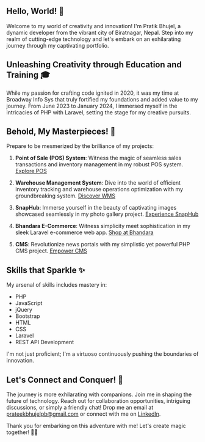 ## Hello, World! 🌟
Welcome to my world of creativity and innovation! I'm Pratik Bhujel, a dynamic developer from the vibrant city of Biratnagar, Nepal. Step into my realm of cutting-edge technology and let's embark on an exhilarating journey through my captivating portfolio.

## Unleashing Creativity through Education and Training 🎓
While my passion for crafting code ignited in 2020, it was my time at Broadway Info Sys that truly fortified my foundations and added value to my journey. From June 2023 to January 2024, I immersed myself in the intricacies of PHP with Laravel, setting the stage for my creative pursuits.

## Behold, My Masterpieces! 🚀
Prepare to be mesmerized by the brilliance of my projects:

1. **Point of Sale (POS) System**: Witness the magic of seamless sales transactions and inventory management in my robust POS system. [Explore POS](https://github.com/prateekbhujel/POS)

2. **Warehouse Management System**: Dive into the world of efficient inventory tracking and warehouse operations optimization with my groundbreaking system. [Discover WMS](https://github.com/prateekbhujel/warehouse-management-system)

3. **SnapHub**: Immerse yourself in the beauty of captivating images showcased seamlessly in my photo gallery project. [Experience SnapHub](https://github.com/prateekbhujel/Snaphub)

4. **Bhandara E-Commerce**: Witness simplicity meet sophistication in my sleek Laravel e-commerce web app. [Shop at Bhandara](https://github.com/prateekbhujel/bhandara-e-com)

5. **CMS**: Revolutionize news portals with my simplistic yet powerful PHP CMS project. [Empower CMS](https://github.com/prateekbhujel/cms)

## Skills that Sparkle ✨
My arsenal of skills includes mastery in:

- PHP
- JavaScript
- jQuery
- Bootstrap
- HTML
- CSS
- Laravel
- REST API Development

I'm not just proficient; I'm a virtuoso continuously pushing the boundaries of innovation.

## Let's Connect and Conquer! 🤝
The journey is more exhilarating with companions. Join me in shaping the future of technology. Reach out for collaboration opportunities, intriguing discussions, or simply a friendly chat! Drop me an email at [prateekbhujelpb@gmail.com](mailto:prateekbhujelpb@gmail.com) or connect with me on [LinkedIn](https://www.linkedin.com/in/pratikbhujel/).

Thank you for embarking on this adventure with me! Let's create magic together! 🚀🌟
